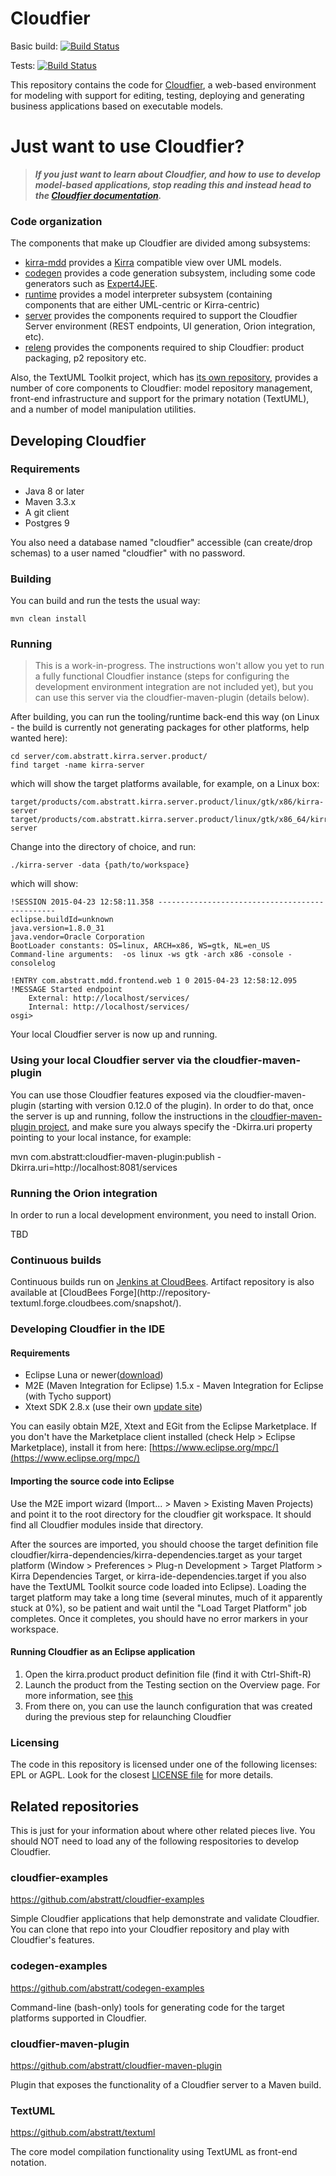 Cloudfier
=========

Basic build: [![Build Status](https://textuml.ci.cloudbees.com/buildStatus/icon?job=cloudfier-build)](https://textuml.ci.cloudbees.com/job/cloudfier-build/)

Tests: [![Build Status](https://textuml.ci.cloudbees.com/buildStatus/icon?job=cloudfier-tests)](https://textuml.ci.cloudbees.com/job/cloudfier-tests/)

This repository contains the code for [Cloudfier](http://cloudfier.com), a web-based environment for modeling with support for editing, testing, deploying and generating business applications based on executable models.

# Just want to use Cloudfier?

> ***If you just want to learn about Cloudfier, and how to use to develop model-based applications, stop reading this and instead head to the [Cloudfier documentation](http://doc.cloudfier.com).***

### Code organization 

The components that make up Cloudfier are divided among subsystems:
- [kirra-mdd](kirra-mdd/) provides a [Kirra](http://github.com/abstratt/kirra/) compatible view over UML models.
- [codegen](codegen) provides a code generation subsystem, including some code generators such as [Expert4JEE](codegen/com.abstratt.mdd.target.jee/).
- [runtime](runtime/) provides a model interpreter subsystem (containing components that are either UML-centric or Kirra-centric)
- [server](server/) provides the components required to support the Cloudfier Server environment (REST endpoints, UI generation, Orion integration, etc).
- [releng](releng/) provides the components required to ship Cloudfier: product packaging, p2 repository etc.

Also, the TextUML Toolkit project, which has [its own repository](http://github.com/abstratt/textuml), provides a number of core components to Cloudfier: model repository management, front-end infrastructure and support for the primary notation (TextUML), and a number of model manipulation utilities.

## Developing Cloudfier

### Requirements

  * Java 8 or later 
  * Maven 3.3.x 
  * A git client
  * Postgres 9

You also need a database named "cloudfier" accessible (can create/drop schemas) to a user named "cloudfier" with no password. 

### Building

You can build and run the tests the usual way:

```
mvn clean install
```

### Running

> This is a work-in-progress. The instructions won't allow you yet to run a fully functional Cloudfier instance (steps for configuring the development environment integration are not included yet), but you can use this server via the cloudfier-maven-plugin (details below).

After building, you can run the tooling/runtime back-end this way (on Linux - the build is currently not generating packages for other platforms, help wanted here):
```
cd server/com.abstratt.kirra.server.product/
find target -name kirra-server
```
which will show the target platforms available, for example, on a Linux box:

```
target/products/com.abstratt.kirra.server.product/linux/gtk/x86/kirra-server
target/products/com.abstratt.kirra.server.product/linux/gtk/x86_64/kirra-server
```

Change into the directory of choice, and run:

```
./kirra-server -data {path/to/workspace}
```

which will show:

```
!SESSION 2015-04-23 12:58:11.358 -----------------------------------------------
eclipse.buildId=unknown
java.version=1.8.0_31
java.vendor=Oracle Corporation
BootLoader constants: OS=linux, ARCH=x86, WS=gtk, NL=en_US
Command-line arguments:  -os linux -ws gtk -arch x86 -console -consolelog

!ENTRY com.abstratt.mdd.frontend.web 1 0 2015-04-23 12:58:12.095
!MESSAGE Started endpoint
	External: http://localhost/services/
	Internal: http://localhost/services/
osgi> 
```

Your local Cloudfier server is now up and running.

### Using your local Cloudfier server via the cloudfier-maven-plugin

You can use those Cloudfier features exposed via the cloudfier-maven-plugin (starting with version 0.12.0 of the plugin). In order to do that, once the server is up and running, follow the instructions in the [cloudfier-maven-plugin project](http://github.com/abstratt/cloudfier-maven-plugin), and make sure you always specify the -Dkirra.uri property pointing to your local instance, for example:

mvn com.abstratt:cloudfier-maven-plugin:publish -Dkirra.uri=http://localhost:8081/services

### Running the Orion integration

In order to run a local development environment, you need to install Orion. 

TBD


###  Continuous builds

Continuous builds run on [Jenkins at
CloudBees](http://textuml.ci.cloudbees.com/). Artifact repository is also
available at [CloudBees Forge](http://repository-
textuml.forge.cloudbees.com/snapshot/).

### Developing Cloudfier in the IDE

####  Requirements

  * Eclipse Luna or newer([download](http://www.eclipse.org/downloads/)) 
  * M2E (Maven Integration for Eclipse) 1.5.x - Maven Integration for Eclipse (with Tycho support) 
  * Xtext SDK 2.8.x (use their own [update site](http://download.eclipse.org/modeling/tmf/xtext/updates/releases/))

You can easily obtain M2E, Xtext and EGit from the Eclipse Marketplace. If you
don't have the Marketplace client installed (check Help &gt; Eclipse
Marketplace), install it from here:
[https://www.eclipse.org/mpc/](https://www.eclipse.org/mpc/)

####  Importing the source code into Eclipse

Use the M2E import wizard (Import... &gt; Maven &gt; Existing Maven Projects) and
point it to the root directory for the cloudfier git workspace. It should find all Cloudfier modules
inside that directory.

After the sources are imported, you should choose the target definition file
cloudfier/kirra-dependencies/kirra-dependencies.target as your target
platform (Window &gt; Preferences &gt; Plug-n Development &gt; Target Platform &gt;
Kirra Dependencies Target, or kirra-ide-dependencies.target if you also have the TextUML Toolkit source code loaded into Eclipse). Loading the target platform may take a long time (several minutes, much of it apparently stuck at 0%), so be patient and wait until the "Load Target Platform" job completes. Once it completes, you should have no error markers in your workspace.

####  Running Cloudfier as an Eclipse application

1. Open the kirra.product product definition file (find it with Ctrl-Shift-R)
2. Launch the product from the Testing section on the Overview page. For more information, see [this](http://help.eclipse.org/luna/index.jsp?topic=%2Forg.eclipse.pde.doc.user%2Fguide%2Ftools%2Feditors%2Fproduct_editor%2Flaunching.htm)
3. From there on, you can use the launch configuration that was created during the previous step for relaunching Cloudfier


### Licensing

The code in this repository is licensed under one of the following licenses: EPL or AGPL. Look for the closest [LICENSE file](https://github.com/abstratt/cloudfier/search?q=filename%3ALICENSE) for more details. 

## Related repositories

This is just for your information about where other related pieces live. You should NOT need to load any of the following respositories to develop Cloudfier.

### cloudfier-examples

https://github.com/abstratt/cloudfier-examples

Simple Cloudfier applications that help demonstrate and validate Cloudfier. You can clone that repo into your Cloudfier repository and play with Cloudfier's features.

### codegen-examples

https://github.com/abstratt/codegen-examples

Command-line (bash-only) tools for generating code for the target platforms supported in Cloudfier.

### cloudfier-maven-plugin

https://github.com/abstratt/cloudfier-maven-plugin

Plugin that exposes the functionality of a Cloudfier server to a Maven build. 

### TextUML

https://github.com/abstratt/textuml

The core model compilation functionality using TextUML as front-end notation.

